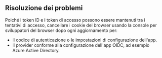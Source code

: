 ## <a name="troubleshoot"></a>Risoluzione dei problemi

Poiché i token ID e i token di accesso possono essere mantenuti tra i tentativi di accesso, cancellare i cookie del browser usando la console per sviluppatori del browser dopo ogni aggiornamento per:

* Il codice di autenticazione o le impostazioni di configurazione dell'app.
* Il provider conforme alla configurazione dell'app OIDC, ad esempio Azure Active Directory.
